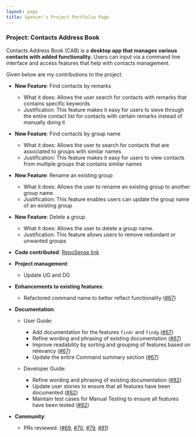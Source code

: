 ```yaml
---
layout: page
title: Spencer's Project Portfolio Page
---
```


### Project: Contacts Address Book

Contacts Address Book (CAB) is a **desktop app that manages various contacts with added functionality.**
Users can input via a command line interface and access features that help with contacts management.

Given below are my contributions to the project.

* **New Feature**: Find contacts by remarks
  * What it does: Allows the user search for contacts with remarks that contains specific keywords
  * Justification: This feature makes it easy for users to sieve through the entire contact list for contacts with certain remarks instead of manually doing it

* **New Feature**: Find contacts by group name
  * What it does: Allows the user to search for contacts that are associated to groups with similar names
  * Justification: This feature makes it easy for users to view contacts from multiple groups that contains similar names
  
* **New Feature**: Rename an existing group 
  * What it does: Allows the user to rename an existing group to another group name.
  * Justification: This feature enables users can update the group name of an existing group

* **New Feature**: Delete a group 
  * What it does: Allows the user to delete a group name.
  * Justification: This feature allows users to remove redundant or unwanted groups


* **Code contributed**: [RepoSense link](https://nus-tic4002-ay2122s2.github.io/tp-dashboard/?search=&sort=groupTitle&sortWithin=title&timeframe=commit&mergegroup=&groupSelect=groupByRepos&breakdown=true&checkedFileTypes=docs~functional-code~test-code~other&since=2022-02-11&tabOpen=true&tabType=authorship&tabAuthor=spencernah&tabRepo=AY2122S2-TIC4002-F18-1%2Ftp2%5Bmaster%5D&authorshipIsMergeGroup=false&authorshipFileTypes=docs~functional-code&authorshipIsBinaryFileTypeChecked=false)

* **Project management**:
  * Update UG and DG

* **Enhancements to existing features**:
  * Refactored command name to better reflect functionality ([\#67](https://github.com/AY2122S2-TIC4002-F18-1/tp2/pull/67))

* **Documentation**:
  * User Guide:
    * Add documentation for the features `findr` and `findg` ([\#67](https://github.com/AY2122S2-TIC4002-F18-1/tp2/pull/67))
    * Refine wording and phrasing of existing documentation ([\#67](https://github.com/AY2122S2-TIC4002-F18-1/tp2/pull/67))
    * Improve readability by sorting and grouping of features based on relevancy ([\#67](https://github.com/AY2122S2-TIC4002-F18-1/tp2/pull/67))
    * Update the entire Command summary section ([\#67](https://github.com/AY2122S2-TIC4002-F18-1/tp2/pull/67))

  * Developer Guide:
    * Refine wording and phrasing of existing documentation ([\#82](https://github.com/AY2122S2-TIC4002-F18-1/tp2/pull/82))
    * Update user stories to ensure that all features have been documented ([\#82](https://github.com/AY2122S2-TIC4002-F18-1/tp2/pull/82))
    * Maintain test cases for Manual Testing to ensure all features have been tested ([\#82](https://github.com/AY2122S2-TIC4002-F18-1/tp2/pull/82))

* **Community**:
  * PRs reviewed: ([\#69](https://github.com/AY2122S2-TIC4002-F18-1/tp2/pull/69), [\#70](https://github.com/AY2122S2-TIC4002-F18-1/tp2/pull/70), [\#79](https://github.com/AY2122S2-TIC4002-F18-1/tp2/pull/79), [\#81](https://github.com/AY2122S2-TIC4002-F18-1/tp2/pull/81))

